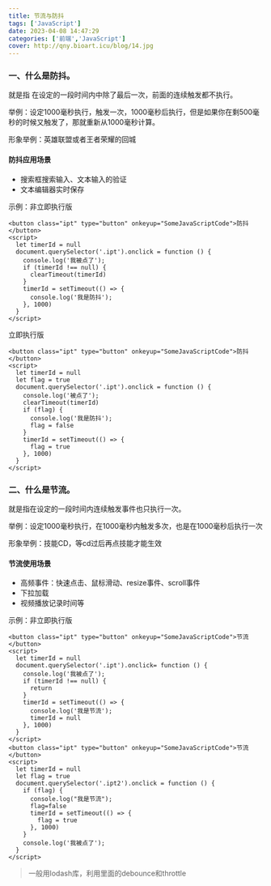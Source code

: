 ```yaml
---
title: 节流与防抖
tags: ['JavaScript']
date: 2023-04-08 14:47:29
categories: ['前端','JavaScript']
cover: http://qny.bioart.icu/blog/14.jpg
---
```


### 一、什么是防抖。

就是指 在设定的一段时间内中除了最后一次，前面的连续触发都不执行。

举例：设定1000毫秒执行，触发一次，1000毫秒后执行，但是如果你在剩500毫秒的时候又触发了，那就重新从1000毫秒计算。

形象举例：英雄联盟或者王者荣耀的回城

#### 防抖应用场景

- 搜索框搜索输入、文本输入的验证
- 文本编辑器实时保存

示例：非立即执行版

```
<button class="ipt" type="button" onkeyup="SomeJavaScriptCode">防抖</button>
<script>
  let timerId = null
  document.querySelector('.ipt').onclick = function () {
    console.log('我被点了');
    if (timerId !== null) {
      clearTimeout(timerId)
    }
    timerId = setTimeout(() => {
      console.log('我是防抖');
    }, 1000)
  }
</script>
```

立即执行版

```
<button class="ipt" type="button" onkeyup="SomeJavaScriptCode">防抖</button>
<script>
  let timerId = null
  let flag = true
  document.querySelector('.ipt').onclick = function () {
    console.log('被点了');
    clearTimeout(timerId)
    if (flag) {
      console.log('我是防抖');
      flag = false
    }
    timerId = setTimeout(() => {
      flag = true
    }, 1000)
  }
</script>
```

### 二、什么是节流。

就是指在设定的一段时间内连续触发事件也只执行一次。

举例：设定1000毫秒执行，在1000毫秒内触发多次，也是在1000毫秒后执行一次

形象举例：技能CD，等cd过后再点技能才能生效

#### 节流使用场景

- 高频事件：快速点击、鼠标滑动、resize事件、scroll事件
- 下拉加载
- 视频播放记录时间等

示例：非立即执行版

```
<button class="ipt" type="button" onkeyup="SomeJavaScriptCode">节流</button>
<script>
  let timerId = null
  document.querySelector('.ipt').onclick= function () {
    console.log('我被点了');
    if (timerId !== null) {
      return
    }
    timerId = setTimeout(() => {
      console.log('我是节流');
      timerId = null
    }, 1000)
  }
</script>
<button class="ipt" type="button" onkeyup="SomeJavaScriptCode">节流</button>
<script>
  let timerId = null
  let flag = true
  document.querySelector('.ipt2').onclick = function () {
    if (flag) {
      console.log("我是节流");
      flag=false
      timerId = setTimeout(() => {
        flag = true
      }, 1000)
    }
    console.log('我被点了');
  }
</script>
```

> 一般用lodash库，利用里面的debounce和throttle